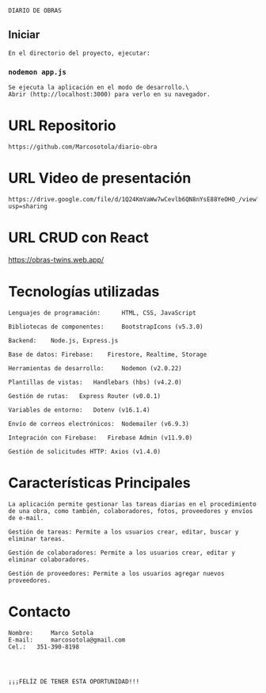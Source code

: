     
    
    DIARIO DE OBRAS


## Iniciar

    En el directorio del proyecto, ejecutar:

### `nodemon app.js`

    Se ejecuta la aplicación en el modo de desarrollo.\
    Abrir (http://localhost:3000) para verlo en su navegador.

# URL Repositorio

    https://github.com/Marcosotola/diario-obra

# URL Video de presentación

    https://drive.google.com/file/d/1Q24KmVaWw7wCevlb6QN8nYsE88YeOHO_/view?usp=sharing
    
# URL CRUD con React
https://obras-twins.web.app/

# Tecnologías utilizadas

    Lenguajes de programación:      HTML, CSS, JavaScript

    Bibliotecas de componentes:     BootstrapIcons (v5.3.0)

    Backend:    Node.js, Express.js

    Base de datos: Firebase:    Firestore, Realtime, Storage

    Herramientas de desarrollo:     Nodemon (v2.0.22)

    Plantillas de vistas:   Handlebars (hbs) (v4.2.0)

    Gestión de rutas:   Express Router (v0.0.1)

    Variables de entorno:   Dotenv (v16.1.4)

    Envío de correos electrónicos:  Nodemailer (v6.9.3)

    Integración con Firebase:   Firebase Admin (v11.9.0)

    Gestión de solicitudes HTTP: Axios (v1.4.0)


# Características Principales

    La aplicación permite gestionar las tareas diarias en el procedimiento de una obra, como también, colaboradores, fotos, proveedores y envíos de e-mail.

    Gestión de tareas: Permite a los usuarios crear, editar, buscar y eliminar tareas.   

    Gestión de colaboradores: Permite a los usuarios crear, editar y eliminar colaboradores.

    Gestión de proveedores: Permite a los usuarios agregar nuevos proveedores.


# Contacto

    Nombre:     Marco Sotola
    E-mail:     marcosotola@gmail.com
    Cel.:   351-390-8198




    ¡¡¡FELÍZ DE TENER ESTA OPORTUNIDAD!!!

